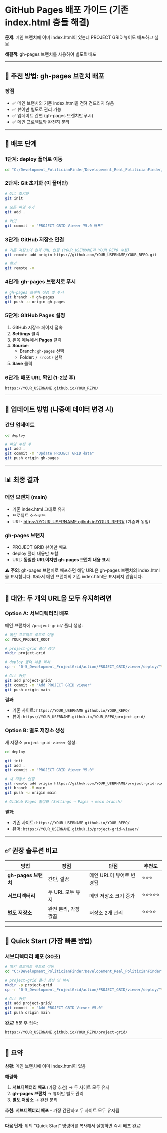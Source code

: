 # GitHub Pages 배포 가이드 (기존 index.html 충돌 해결)

**문제**: 메인 브랜치에 이미 index.html이 있는데 PROJECT GRID 뷰어도 배포하고 싶음

**해결책**: gh-pages 브랜치를 사용하여 별도로 배포

---

## 🎯 추천 방법: gh-pages 브랜치 배포

### 장점
- ✅ 메인 브랜치의 기존 index.html을 전혀 건드리지 않음
- ✅ 뷰어만 별도로 관리 가능
- ✅ 업데이트 간편 (gh-pages 브랜치만 푸시)
- ✅ 메인 프로젝트와 완전히 분리

---

## 📝 배포 단계

### 1단계: deploy 폴더로 이동
```bash
cd "C:/Development_PoliticianFinder/Developement_Real_PoliticianFinder/0-5_Development_ProjectGrid/action/PROJECT_GRID/viewer/deploy"
```

### 2단계: Git 초기화 (이 폴더만)
```bash
# Git 초기화
git init

# 모든 파일 추가
git add .

# 커밋
git commit -m "PROJECT GRID Viewer V5.0 배포"
```

### 3단계: GitHub 저장소 연결
```bash
# 기존 저장소의 원격 URL 연결 (YOUR_USERNAME과 YOUR_REPO 수정)
git remote add origin https://github.com/YOUR_USERNAME/YOUR_REPO.git

# 확인
git remote -v
```

### 4단계: gh-pages 브랜치로 푸시
```bash
# gh-pages 브랜치 생성 및 푸시
git branch -M gh-pages
git push -u origin gh-pages
```

### 5단계: GitHub Pages 설정
1. GitHub 저장소 페이지 접속
2. **Settings** 클릭
3. 왼쪽 메뉴에서 **Pages** 클릭
4. **Source**:
   - Branch: `gh-pages` 선택
   - Folder: `/ (root)` 선택
5. **Save** 클릭

### 6단계: 배포 URL 확인 (1-2분 후)
```
https://YOUR_USERNAME.github.io/YOUR_REPO/
```

---

## 🔄 업데이트 방법 (나중에 데이터 변경 시)

### 간단 업데이트
```bash
cd deploy

# 파일 수정 후
git add .
git commit -m "Update PROJECT GRID data"
git push origin gh-pages
```

---

## 📊 최종 결과

### 메인 브랜치 (main)
- 기존 index.html 그대로 유지
- 프로젝트 소스코드
- URL: https://YOUR_USERNAME.github.io/YOUR_REPO/ (기존과 동일)

### gh-pages 브랜치
- PROJECT GRID 뷰어만 배포
- deploy 폴더 내용만 포함
- URL: **동일한 URL이지만 gh-pages 브랜치 내용 표시**

⚠️ **주의**: gh-pages 브랜치로 배포하면 해당 URL은 gh-pages 브랜치의 index.html을 표시합니다.
따라서 메인 브랜치의 기존 index.html은 표시되지 않습니다.

---

## 🎯 대안: 두 개의 URL을 모두 유지하려면

### Option A: 서브디렉터리 배포
메인 브랜치에 `/project-grid/` 폴더 생성:
```bash
# 메인 프로젝트 루트로 이동
cd YOUR_PROJECT_ROOT

# project-grid 폴더 생성
mkdir project-grid

# deploy 폴더 내용 복사
cp -r "0-5_Development_ProjectGrid/action/PROJECT_GRID/viewer/deploy/"* project-grid/

# Git 커밋
git add project-grid/
git commit -m "Add PROJECT GRID viewer"
git push origin main
```

**결과**:
- 기존 사이트: `https://YOUR_USERNAME.github.io/YOUR_REPO/`
- 뷰어: `https://YOUR_USERNAME.github.io/YOUR_REPO/project-grid/`

### Option B: 별도 저장소 생성
새 저장소 `project-grid-viewer` 생성:
```bash
cd deploy

git init
git add .
git commit -m "PROJECT GRID Viewer V5.0"

# 새 저장소 연결
git remote add origin https://github.com/YOUR_USERNAME/project-grid-viewer.git
git branch -M main
git push -u origin main

# GitHub Pages 활성화 (Settings → Pages → main branch)
```

**결과**:
- 기존 사이트: `https://YOUR_USERNAME.github.io/YOUR_REPO/`
- 뷰어: `https://YOUR_USERNAME.github.io/project-grid-viewer/`

---

## ✅ 권장 솔루션 비교

| 방법 | 장점 | 단점 | 추천도 |
|------|------|------|--------|
| **gh-pages 브랜치** | 간단, 깔끔 | 메인 URL이 뷰어로 변경됨 | ⭐⭐⭐ |
| **서브디렉터리** | 두 URL 모두 유지 | 메인 저장소 크기 증가 | ⭐⭐⭐⭐⭐ |
| **별도 저장소** | 완전 분리, 가장 깔끔 | 저장소 2개 관리 | ⭐⭐⭐⭐ |

---

## 🚀 Quick Start (가장 빠른 방법)

### 서브디렉터리 배포 (30초)
```bash
# 메인 프로젝트 루트로 이동
cd "C:/Development_PoliticianFinder/Developement_Real_PoliticianFinder"

# project-grid 폴더 생성 및 복사
mkdir -p project-grid
cp -r "0-5_Development_ProjectGrid/action/PROJECT_GRID/viewer/deploy/"* project-grid/

# Git 커밋
git add project-grid/
git commit -m "Add PROJECT GRID Viewer V5.0"
git push origin main
```

**완료!** 5분 후 접속:
```
https://YOUR_USERNAME.github.io/YOUR_REPO/project-grid/
```

---

## 📝 요약

**상황**: 메인 브랜치에 이미 index.html이 있음

**해결책**:
1. **서브디렉터리 배포** (가장 추천) → 두 사이트 모두 유지
2. **gh-pages 브랜치** → 뷰어만 별도 관리
3. **별도 저장소** → 완전 분리

**추천**: **서브디렉터리 배포** - 가장 간단하고 두 사이트 모두 유지됨

---

**다음 단계**: 위의 "Quick Start" 명령어를 복사해서 실행하면 즉시 배포 완료!
